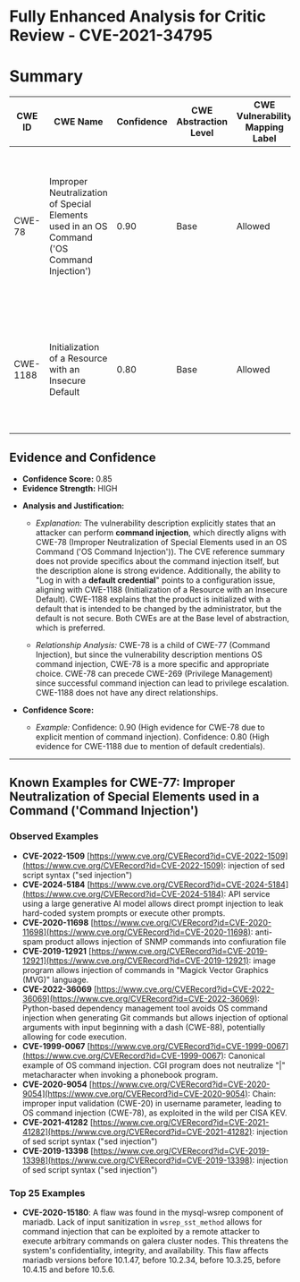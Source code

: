 # Fully Enhanced Analysis for Critic Review - CVE-2021-34795

# Summary
| CWE ID | CWE Name | Confidence | CWE Abstraction Level | CWE Vulnerability Mapping Label | CWE-Vulnerability Mapping Notes |
|---|---|---|---|---|---|
| CWE-78 | Improper Neutralization of Special Elements used in an OS Command ('OS Command Injection') | 0.90 | Base | Allowed | Primary CWE: The vulnerability description explicitly mentions **command injection**, and the CVE summary details the ability to execute commands. |
| CWE-1188 | Initialization of a Resource with an Insecure Default | 0.80 | Base | Allowed | Secondary CWE: The vulnerability involves logging in with a **default credential**, indicating an insecure default configuration. |

## Evidence and Confidence

*   **Confidence Score:** 0.85
*   **Evidence Strength:** HIGH

- **Analysis and Justification:**  
  - *Explanation:* The vulnerability description explicitly states that an attacker can perform **command injection**, which directly aligns with CWE-78 (Improper Neutralization of Special Elements used in an OS Command ('OS Command Injection')). The CVE reference summary does not provide specifics about the command injection itself, but the description alone is strong evidence. Additionally, the ability to "Log in with a **default credential**" points to a configuration issue, aligning with CWE-1188 (Initialization of a Resource with an Insecure Default). CWE-1188 explains that the product is initialized with a default that is intended to be changed by the administrator, but the default is not secure. Both CWEs are at the Base level of abstraction, which is preferred.

  - *Relationship Analysis:* CWE-78 is a child of CWE-77 (Command Injection), but since the vulnerability description mentions OS command injection, CWE-78 is a more specific and appropriate choice. CWE-78 can precede CWE-269 (Privilege Management) since successful command injection can lead to privilege escalation. CWE-1188 does not have any direct relationships.

- **Confidence Score:**  
  - *Example:* Confidence: 0.90 (High evidence for CWE-78 due to explicit mention of command injection). Confidence: 0.80 (High evidence for CWE-1188 due to mention of default credentials).

---



## Known Examples for CWE-77: Improper Neutralization of Special Elements used in a Command ('Command Injection')
### Observed Examples
- **CVE-2022-1509** [https://www.cve.org/CVERecord?id=CVE-2022-1509](https://www.cve.org/CVERecord?id=CVE-2022-1509): injection of sed script syntax ("sed injection")
- **CVE-2024-5184** [https://www.cve.org/CVERecord?id=CVE-2024-5184](https://www.cve.org/CVERecord?id=CVE-2024-5184): API service using a large generative AI model allows direct prompt injection to leak hard-coded system prompts or execute other prompts.
- **CVE-2020-11698** [https://www.cve.org/CVERecord?id=CVE-2020-11698](https://www.cve.org/CVERecord?id=CVE-2020-11698): anti-spam product allows injection of SNMP commands into confiuration file
- **CVE-2019-12921** [https://www.cve.org/CVERecord?id=CVE-2019-12921](https://www.cve.org/CVERecord?id=CVE-2019-12921): image program allows injection of commands in "Magick Vector Graphics (MVG)" language.
- **CVE-2022-36069** [https://www.cve.org/CVERecord?id=CVE-2022-36069](https://www.cve.org/CVERecord?id=CVE-2022-36069): Python-based dependency management tool avoids OS command injection when generating Git commands but allows injection of optional arguments with input beginning with a dash (CWE-88), potentially allowing for code execution.
- **CVE-1999-0067** [https://www.cve.org/CVERecord?id=CVE-1999-0067](https://www.cve.org/CVERecord?id=CVE-1999-0067): Canonical example of OS command injection. CGI program does not neutralize "|" metacharacter when invoking a phonebook program.
- **CVE-2020-9054** [https://www.cve.org/CVERecord?id=CVE-2020-9054](https://www.cve.org/CVERecord?id=CVE-2020-9054): Chain: improper input validation (CWE-20) in username parameter, leading to OS command injection (CWE-78), as exploited in the wild per CISA KEV.
- **CVE-2021-41282** [https://www.cve.org/CVERecord?id=CVE-2021-41282](https://www.cve.org/CVERecord?id=CVE-2021-41282): injection of sed script syntax ("sed injection")
- **CVE-2019-13398** [https://www.cve.org/CVERecord?id=CVE-2019-13398](https://www.cve.org/CVERecord?id=CVE-2019-13398): injection of sed script syntax ("sed injection")
### Top 25 Examples
- **CVE-2020-15180**: A flaw was found in the mysql-wsrep component of mariadb. Lack of input sanitization in `wsrep_sst_method` allows for command injection that can be exploited by a remote attacker to execute arbitrary commands on galera cluster nodes. This threatens the system's confidentiality, integrity, and availability. This flaw affects mariadb versions before 10.1.47, before 10.2.34, before 10.3.25, before 10.4.15 and before 10.5.6.
